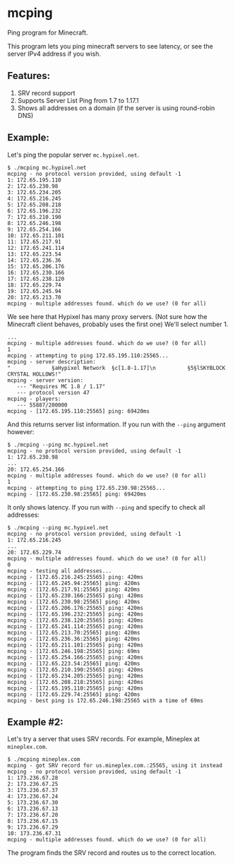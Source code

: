 # mcping
Ping program for Minecraft.

This program lets you ping minecraft servers to see latency, or see the server IPv4 address if you wish.

## **Features:**
1. SRV record support
2. Supports Server List Ping from 1.7 to 1.17.1
3. Shows all addresses on a domain (if the server is using round-robin DNS)

## Example:
Let's ping the popular server `mc.hypixel.net`.
```
$ ./mcping mc.hypixel.net
mcping - no protocol version provided, using default -1
1: 172.65.195.110
2: 172.65.230.98
3: 172.65.234.205
4: 172.65.216.245
5: 172.65.208.218
6: 172.65.196.232
7: 172.65.210.190
8: 172.65.246.198
9: 172.65.254.166
10: 172.65.211.101
11: 172.65.217.91
12: 172.65.241.114
13: 172.65.223.54
14: 172.65.236.36
15: 172.65.206.176
16: 172.65.230.166
17: 172.65.238.120
18: 172.65.229.74
19: 172.65.245.94
20: 172.65.213.70
mcping - multiple addresses found. which do we use? (0 for all)
```
We see here that Hypixel has many proxy servers. (Not sure how the Minecraft client behaves, probably uses the first one)
We'll select number 1.
```
...
mcping - multiple addresses found. which do we use? (0 for all)
1
mcping - attempting to ping 172.65.195.110:25565...
mcping - server description:
"             §aHypixel Network  §c[1.8-1.17]\n          §5§lSKYBLOCK CRYSTAL HOLLOWS!"
mcping - server version:
   --- "Requires MC 1.8 / 1.17"
   --- protocol version 47
mcping - players:
   --- 55887/200000
mcping - [172.65.195.110:25565] ping: 69420ms
```
And this returns server list information. If you run with the `--ping` argument however:
```
$ ./mcping --ping mc.hypixel.net
mcping - no protocol version provided, using default -1
1: 172.65.230.98
...
20: 172.65.254.166
mcping - multiple addresses found. which do we use? (0 for all)
1
mcping - attempting to ping 172.65.230.98:25565...
mcping - [172.65.230.98:25565] ping: 69420ms
```
It only shows latency. If you run with `--ping` and specify to check all addresses:
```
$ ./mcping --ping mc.hypixel.net
mcping - no protocol version provided, using default -1
1: 172.65.216.245
...
20: 172.65.229.74
mcping - multiple addresses found. which do we use? (0 for all)
0
mcping - testing all addresses...
mcping - [172.65.216.245:25565] ping: 420ms
mcping - [172.65.245.94:25565] ping: 420ms
mcping - [172.65.217.91:25565] ping: 420ms
mcping - [172.65.230.166:25565] ping: 420ms
mcping - [172.65.230.98:25565] ping: 420ms
mcping - [172.65.206.176:25565] ping: 420ms
mcping - [172.65.196.232:25565] ping: 420ms
mcping - [172.65.238.120:25565] ping: 420ms
mcping - [172.65.241.114:25565] ping: 420ms
mcping - [172.65.213.70:25565] ping: 420ms
mcping - [172.65.236.36:25565] ping: 420ms
mcping - [172.65.211.101:25565] ping: 420ms
mcping - [172.65.246.198:25565] ping: 69ms
mcping - [172.65.254.166:25565] ping: 420ms
mcping - [172.65.223.54:25565] ping: 420ms
mcping - [172.65.210.190:25565] ping: 420ms
mcping - [172.65.234.205:25565] ping: 420ms
mcping - [172.65.208.218:25565] ping: 420ms
mcping - [172.65.195.110:25565] ping: 420ms
mcping - [172.65.229.74:25565] ping: 420ms
mcping - best ping is 172.65.246.198:25565 with a time of 69ms
```
## Example #2: 
Let's try a server that uses SRV records. For example, Mineplex at `mineplex.com`.
```
$ ./mcping mineplex.com
mcping - got SRV record for us.mineplex.com.:25565, using it instead
mcping - no protocol version provided, using default -1
1: 173.236.67.28
2: 173.236.67.25
3: 173.236.67.37
4: 173.236.67.24
5: 173.236.67.30
6: 173.236.67.13
7: 173.236.67.20
8: 173.236.67.15
9: 173.236.67.29
10: 173.236.67.31
mcping - multiple addresses found. which do we use? (0 for all)
```
The program finds the SRV record and routes us to the correct location.
